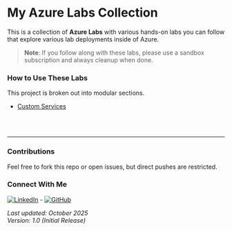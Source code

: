 
# My Azure Labs Collection 
This is a collection of **Azure Labs** with various hands-on labs you can follow that explore various lab deployments inside of Azure.

> **Note**: If you follow along with these labs, please use a sandbox subscription and always cleanup when done.

### How to Use These Labs
This project is broken out into modular sections. 

- [Custom Services](./custom-services/.custom-services.md)

</br>
</br>

---

### Contributions
Feel free to fork this repo or open issues, but direct pushes are restricted.

### Connect With Me 
[![LinkedIn](https://img.shields.io/badge/LinkedIn-Connect-blue "LinkedIn")](https://www.linkedin.com/in/zacharythomasallen/) - [![GitHub](https://img.shields.io/badge/GitHub-Profile-black "GitHub")](https://github.com/zacha0dev)

_Last updated: October 2025_  </br>
_Version: 1.0 (Initial Release)_
